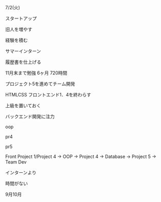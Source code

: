 7/2(火)

スタートアップ

旧人を増やす

経験を積む

サマーインターン

履歴書を仕上げる

11月末まで勉強
6ヶ月 720時間

プロジェクト5を進めてチーム開発

HTMLCSS
フロントエンド1．4を終わらす

上級を置いておく

バックエンド開発に注力

oop

pr4

pr5

Front Project 1/Project 4 -> OOP -> Project 4 -> Database -> Project 5 -> Team Dev

インターンより

時間がない

9月10月
